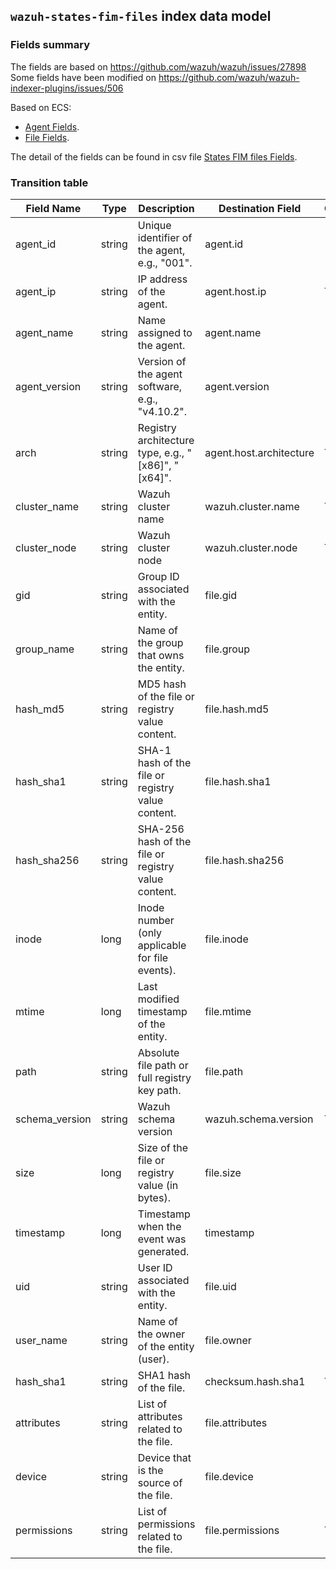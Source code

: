 ## `wazuh-states-fim-files` index data model

### Fields summary

The fields are based on https://github.com/wazuh/wazuh/issues/27898
Some fields have been modified on https://github.com/wazuh/wazuh-indexer-plugins/issues/506

Based on ECS:

- [Agent Fields](https://www.elastic.co/guide/en/ecs/current/ecs-agent.html).
- [File Fields](https://www.elastic.co/guide/en/ecs/current/ecs-file.html).

The detail of the fields can be found in csv file [States FIM files Fields](fields.csv).

### Transition table

| Field Name     | Type   | Description                                                               | Destination Field       | Custom |
|----------------|--------|---------------------------------------------------------------------------|-------------------------|--------|
| agent_id       | string | Unique identifier of the agent, e.g., "001".                              | agent.id                |        |
| agent_ip       | string | IP address of the agent.                                                  | agent.host.ip           | TRUE   |
| agent_name     | string | Name assigned to the agent.                                               | agent.name              |        |
| agent_version  | string | Version of the agent software, e.g., "v4.10.2".                           | agent.version           |        |
| arch           | string | Registry architecture type, e.g., "[x86]", "[x64]".                       | agent.host.architecture | TRUE   |
| cluster_name   | string | Wazuh cluster name                                                        | wazuh.cluster.name      | TRUE   |
| cluster_node   | string | Wazuh cluster node                                                        | wazuh.cluster.node      | TRUE   |
| gid            | string | Group ID associated with the entity.                                      | file.gid                |        |
| group_name     | string | Name of the group that owns the entity.                                   | file.group              |        |
| hash_md5       | string | MD5 hash of the file or registry value content.                           | file.hash.md5           |        |
| hash_sha1      | string | SHA-1 hash of the file or registry value content.                         | file.hash.sha1          |        |
| hash_sha256    | string | SHA-256 hash of the file or registry value content.                       | file.hash.sha256        |        |
| inode          | long   | Inode number (only applicable for file events).                           | file.inode              |        |
| mtime          | long   | Last modified timestamp of the entity.                                    | file.mtime              |        |
| path           | string | Absolute file path or full registry key path.                             | file.path               |        |
| schema_version | string | Wazuh schema version                                                      | wazuh.schema.version    | TRUE   |
| size           | long   | Size of the file or registry value (in bytes).                            | file.size               |        |
| timestamp      | long   | Timestamp when the event was generated.                                   | timestamp               |        |
| uid            | string | User ID associated with the entity.                                       | file.uid                |        |
| user_name      | string | Name of the owner of the entity (user).                                   | file.owner              |        |
| hash_sha1      | string | SHA1 hash of the file.                                                    | checksum.hash.sha1      | TRUE   |
| attributes     | string | List of attributes related to the file.                                   | file.attributes         |        |
| device         | string | Device that is the source of the file.                                    | file.device             |        |
| permissions    | string | List of permissions related to the file.                                  | file.permissions        | TRUE   |
 